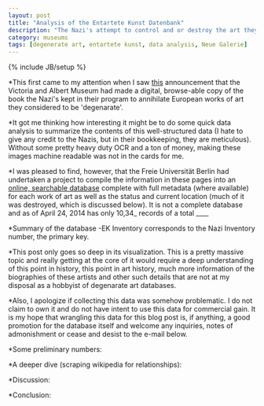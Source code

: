 ```yaml
---
layout: post
title: "Analysis of the Entartete Kunst Datenbank"
description: "The Nazi's attempt to control and or destroy the art they found to be degenarte resulted in a very meticulous documentation of that artwork. The Freie Universität Berlin has undertaken the process of turning the Nazi bookkeeping into a publically accessible database. I took a pass at collecting that data into a workable form and visualizing it. This is in edition to having visited the Neue Galeries exhibitio n of some of those recovered works."
category: museums
tags: [degenerate art, entartete kunst, data analysis, Neue Galerie]
---
```

{% include JB/setup %}

*This first came to my attention when I saw [this](http://www.vam.ac.uk/content/articles/e/entartete-kunst/) announcement that the Victoria and Albert Museum had made a digital, browse-able copy of the book the Nazi's kept in their program to annihilate European works of art they considered to be 'degenarate'.

*It got me thinking how interesting it might be to do some quick data analysis to summarize the contents of this well-structured data (I hate to give any credit to the Nazis, but in their bookkeeping, they are meticulous). Without some pretty heavy duty OCR and a ton of money, making these images machine readable was not in the cards for me.

*I was pleased to find, however, that the Freie Universität Berlin had undertaken a project to compile the information in these pages into an [online, searchable database](http://www.geschkult.fu-berlin.de/en/e/db_entart_kunst/datenbank/index.html) complete with full metadata (where available) for each work of art as well as the status and current location (much of it was destroyed, which is discussed below). It is not a complete database and as of April 24, 2014 has only 10,34_ records of a total ____

*Summary of the database
  -EK Inventory corresponds to the Nazi Inventory number, the primary key.

*This post only goes so deep in its visualization. This is a pretty massive topic and really getting at the core of it would require a deep understanding of this point in history, this point in art history, much more information of the biographies of these artists and other such details that are not at my disposal as a hobbyist of degenarate art databases.

*Also, I apologize if collecting this data was somehow problematic. I do not claim to own it and do not have intent to use this data for commercial gain. It is my hope that wrangling this data for this blog post is, if anything, a good promotion for the database itself and welcome any inquiries, notes of admonishment or cease and desist to the e-mail below.

*Some preliminary numbers:

*A deeper dive (scraping wikipedia for relationships):

*Discussion:

*Conclusion:

